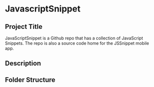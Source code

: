 # JavascriptSnippet

## Project Title
JavaScriptSnippet is a Github repo that has a collection of JavaScript Snippets. The repo is also a source code home for the JSSnippet mobile app.

## Description


## Folder Structure
